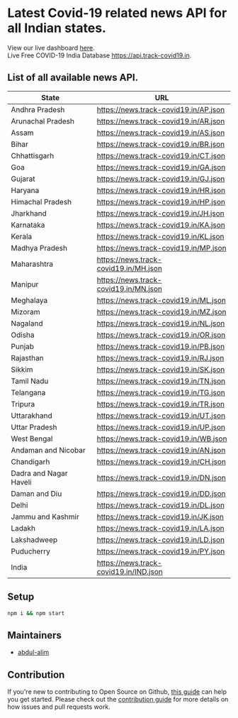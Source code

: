 # Latest Covid-19 related news API for all Indian states.

View our live dashboard <a href="https://www.track-covid19.in/">here</a>.<br>
Live Free COVID-19 India Database <a href="https://api.track-covid19.in">https://api.track-covid19.in</a>.

## List of all available news API.
|     State           |URL                          |
 |----------------|-------------------------------|
| Andhra Pradesh | <a href='https://news.track-covid19.in/AP.json'>https://news.track-covid19.in/AP.json</a> | 
| Arunachal Pradesh | <a href='https://news.track-covid19.in/AR.json'>https://news.track-covid19.in/AR.json</a> | 
| Assam | <a href='https://news.track-covid19.in/AS.json'>https://news.track-covid19.in/AS.json</a> | 
| Bihar | <a href='https://news.track-covid19.in/BR.json'>https://news.track-covid19.in/BR.json</a> | 
| Chhattisgarh | <a href='https://news.track-covid19.in/CT.json'>https://news.track-covid19.in/CT.json</a> | 
| Goa | <a href='https://news.track-covid19.in/GA.json'>https://news.track-covid19.in/GA.json</a> | 
| Gujarat | <a href='https://news.track-covid19.in/GJ.json'>https://news.track-covid19.in/GJ.json</a> | 
| Haryana | <a href='https://news.track-covid19.in/HR.json'>https://news.track-covid19.in/HR.json</a> | 
| Himachal Pradesh | <a href='https://news.track-covid19.in/HP.json'>https://news.track-covid19.in/HP.json</a> | 
| Jharkhand | <a href='https://news.track-covid19.in/JH.json'>https://news.track-covid19.in/JH.json</a> | 
| Karnataka | <a href='https://news.track-covid19.in/KA.json'>https://news.track-covid19.in/KA.json</a> | 
| Kerala | <a href='https://news.track-covid19.in/KL.json'>https://news.track-covid19.in/KL.json</a> | 
| Madhya Pradesh | <a href='https://news.track-covid19.in/MP.json'>https://news.track-covid19.in/MP.json</a> | 
| Maharashtra | <a href='https://news.track-covid19.in/MH.json'>https://news.track-covid19.in/MH.json</a> | 
| Manipur | <a href='https://news.track-covid19.in/MN.json'>https://news.track-covid19.in/MN.json</a> | 
| Meghalaya | <a href='https://news.track-covid19.in/ML.json'>https://news.track-covid19.in/ML.json</a> | 
| Mizoram | <a href='https://news.track-covid19.in/MZ.json'>https://news.track-covid19.in/MZ.json</a> | 
| Nagaland | <a href='https://news.track-covid19.in/NL.json'>https://news.track-covid19.in/NL.json</a> | 
| Odisha | <a href='https://news.track-covid19.in/OR.json'>https://news.track-covid19.in/OR.json</a> | 
| Punjab | <a href='https://news.track-covid19.in/PB.json'>https://news.track-covid19.in/PB.json</a> | 
| Rajasthan | <a href='https://news.track-covid19.in/RJ.json'>https://news.track-covid19.in/RJ.json</a> | 
| Sikkim | <a href='https://news.track-covid19.in/SK.json'>https://news.track-covid19.in/SK.json</a> | 
| Tamil Nadu | <a href='https://news.track-covid19.in/TN.json'>https://news.track-covid19.in/TN.json</a> | 
| Telangana | <a href='https://news.track-covid19.in/TG.json'>https://news.track-covid19.in/TG.json</a> | 
| Tripura | <a href='https://news.track-covid19.in/TR.json'>https://news.track-covid19.in/TR.json</a> | 
| Uttarakhand | <a href='https://news.track-covid19.in/UT.json'>https://news.track-covid19.in/UT.json</a> | 
| Uttar Pradesh | <a href='https://news.track-covid19.in/UP.json'>https://news.track-covid19.in/UP.json</a> | 
| West Bengal | <a href='https://news.track-covid19.in/WB.json'>https://news.track-covid19.in/WB.json</a> | 
| Andaman and Nicobar | <a href='https://news.track-covid19.in/AN.json'>https://news.track-covid19.in/AN.json</a> | 
| Chandigarh | <a href='https://news.track-covid19.in/CH.json'>https://news.track-covid19.in/CH.json</a> | 
| Dadra and Nagar Haveli | <a href='https://news.track-covid19.in/DN.json'>https://news.track-covid19.in/DN.json</a> | 
| Daman and Diu | <a href='https://news.track-covid19.in/DD.json'>https://news.track-covid19.in/DD.json</a> | 
| Delhi | <a href='https://news.track-covid19.in/DL.json'>https://news.track-covid19.in/DL.json</a> | 
| Jammu and Kashmir | <a href='https://news.track-covid19.in/JK.json'>https://news.track-covid19.in/JK.json</a> | 
| Ladakh | <a href='https://news.track-covid19.in/LA.json'>https://news.track-covid19.in/LA.json</a> | 
| Lakshadweep | <a href='https://news.track-covid19.in/LD.json'>https://news.track-covid19.in/LD.json</a> | 
| Puducherry | <a href='https://news.track-covid19.in/PY.json'>https://news.track-covid19.in/PY.json</a> | 
| India | <a href='https://news.track-covid19.in/IND.json'>https://news.track-covid19.in/IND.json</a> | 


## Setup

```bash
npm i && npm start
```

## Maintainers

- [abdul-alim](https://github.com/abdul-alim)

## Contribution
If you're new to contributing to Open Source on Github, [this guide](https://guides.github.com/activities/contributing-to-open-source/) can help you get started. Please check out the [contribution guide](CONTRIBUTING.md) for more details on how issues and pull requests work.
